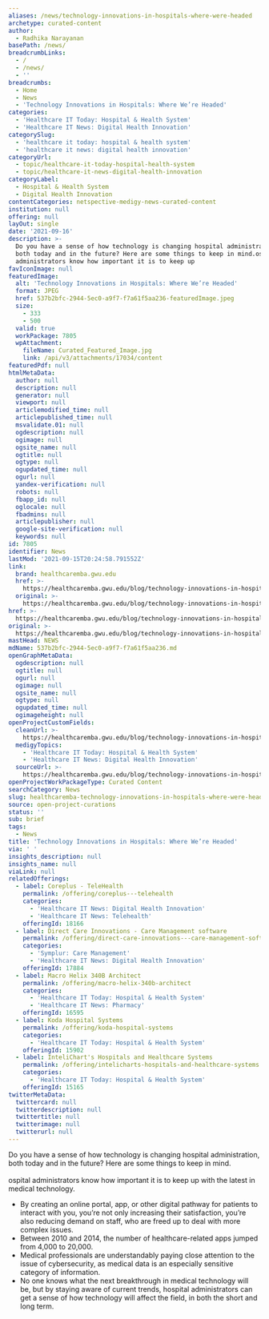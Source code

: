 ```yaml
---
aliases: /news/technology-innovations-in-hospitals-where-were-headed
archetype: curated-content
author:
  - Radhika Narayanan
basePath: /news/
breadcrumbLinks:
  - /
  - /news/
  - ''
breadcrumbs:
  - Home
  - News
  - 'Technology Innovations in Hospitals: Where We’re Headed'
categories:
  - 'Healthcare IT Today: Hospital & Health System'
  - 'Healthcare IT News: Digital Health Innovation'
categorySlug:
  - 'healthcare it today: hospital & health system'
  - 'healthcare it news: digital health innovation'
categoryUrl:
  - topic/healthcare-it-today-hospital-health-system
  - topic/healthcare-it-news-digital-health-innovation
categoryLabel:
  - Hospital & Health System
  - Digital Health Innovation
contentCategories: netspective-medigy-news-curated-content
institution: null
offering: null
layOut: single
date: '2021-09-16'
description: >-
  Do you have a sense of how technology is changing hospital administration,
  both today and in the future? Here are some things to keep in mind.ospital
  administrators know how important it is to keep up
favIconImage: null
featuredImage:
  alt: 'Technology Innovations in Hospitals: Where We’re Headed'
  format: JPEG
  href: 537b2bfc-2944-5ec0-a9f7-f7a61f5aa236-featuredImage.jpeg
  size:
    - 333
    - 500
  valid: true
  workPackage: 7805
  wpAttachment:
    fileName: Curated_Featured_Image.jpg
    link: /api/v3/attachments/17034/content
featuredPdf: null
htmlMetaData:
  author: null
  description: null
  generator: null
  viewport: null
  articlemodified_time: null
  articlepublished_time: null
  msvalidate.01: null
  ogdescription: null
  ogimage: null
  ogsite_name: null
  ogtitle: null
  ogtype: null
  ogupdated_time: null
  ogurl: null
  yandex-verification: null
  robots: null
  fbapp_id: null
  oglocale: null
  fbadmins: null
  articlepublisher: null
  google-site-verification: null
  keywords: null
id: 7805
identifier: News
lastMod: '2021-09-15T20:24:58.791552Z'
link:
  brand: healthcaremba.gwu.edu
  href: >-
    https://healthcaremba.gwu.edu/blog/technology-innovations-in-hospitals-where-were-headed/
  original: >-
    https://healthcaremba.gwu.edu/blog/technology-innovations-in-hospitals-where-were-headed/
href: >-
  https://healthcaremba.gwu.edu/blog/technology-innovations-in-hospitals-where-were-headed/
original: >-
  https://healthcaremba.gwu.edu/blog/technology-innovations-in-hospitals-where-were-headed/
mastHead: NEWS
mdName: 537b2bfc-2944-5ec0-a9f7-f7a61f5aa236.md
openGraphMetaData:
  ogdescription: null
  ogtitle: null
  ogurl: null
  ogimage: null
  ogsite_name: null
  ogtype: null
  ogupdated_time: null
  ogimageheight: null
openProjectCustomFields:
  cleanUrl: >-
    https://healthcaremba.gwu.edu/blog/technology-innovations-in-hospitals-where-were-headed/
  medigyTopics:
    - 'Healthcare IT Today: Hospital & Health System'
    - 'Healthcare IT News: Digital Health Innovation'
  sourceUrl: >-
    https://healthcaremba.gwu.edu/blog/technology-innovations-in-hospitals-where-were-headed/
openProjectWorkPackageType: Curated Content
searchCategory: News
slug: healthcaremba-technology-innovations-in-hospitals-where-were-headed
source: open-project-curations
status: ''
sub: brief
tags:
  - News
title: 'Technology Innovations in Hospitals: Where We’re Headed'
via: ' '
insights_description: null
insights_name: null
viaLink: null
relatedOfferings:
  - label: Coreplus - TeleHealth
    permalink: /offering/coreplus---telehealth
    categories:
      - 'Healthcare IT News: Digital Health Innovation'
      - 'Healthcare IT News: Telehealth'
    offeringId: 18166
  - label: Direct Care Innovations - Care Management software
    permalink: /offering/direct-care-innovations---care-management-software
    categories:
      - 'Symplur: Care Management'
      - 'Healthcare IT News: Digital Health Innovation'
    offeringId: 17884
  - label: Macro Helix 340B Architect
    permalink: /offering/macro-helix-340b-architect
    categories:
      - 'Healthcare IT Today: Hospital & Health System'
      - 'Healthcare IT News: Pharmacy'
    offeringId: 16595
  - label: Koda Hospital Systems
    permalink: /offering/koda-hospital-systems
    categories:
      - 'Healthcare IT Today: Hospital & Health System'
    offeringId: 15902
  - label: InteliChart's Hospitals and Healthcare Systems
    permalink: /offering/intelicharts-hospitals-and-healthcare-systems
    categories:
      - 'Healthcare IT Today: Hospital & Health System'
    offeringId: 15165
twitterMetaData:
  twittercard: null
  twitterdescription: null
  twittertitle: null
  twitterimage: null
  twitterurl: null
---
```

<p>Do you have a sense of how technology is changing hospital administration, both today and in the future? Here are some things to keep in mind.<br><br>ospital administrators know how important it is to keep up with the latest in medical technology.</p><ul><li>By creating an online portal, app, or other digital pathway for patients to interact with you, you’re not only increasing their satisfaction, you’re also reducing demand on staff, who are freed up to deal with more complex issues.</li><li>Between 2010 and 2014, the number of healthcare-related apps jumped from 4,000 to 20,000.</li><li>Medical professionals are understandably paying close attention to the issue of cybersecurity, as medical data is an especially sensitive category of information.</li><li>No one knows what the next breakthrough in medical technology will be, but by staying aware of current trends, hospital administrators can get a sense of how technology will affect the field, in both the short and long term.</li></ul>
